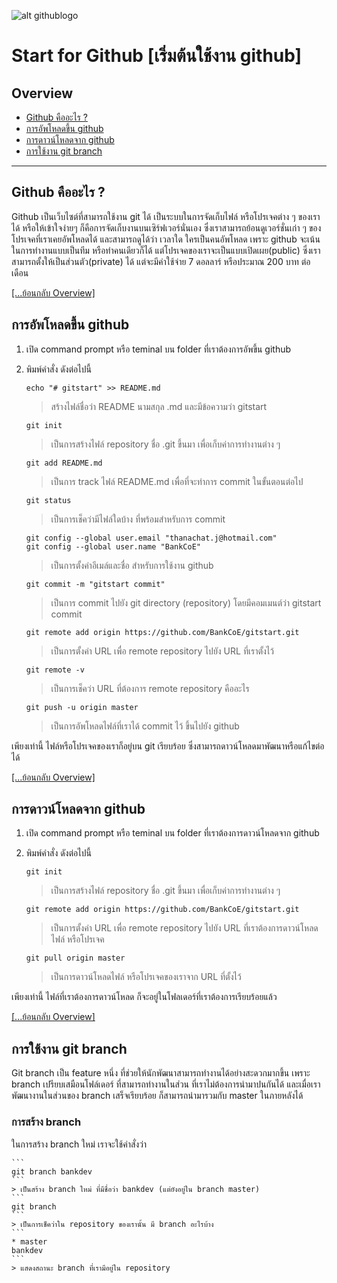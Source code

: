 ﻿![alt githublogo](https://3.bp.blogspot.com/-yc8DO17D1do/WmC6HX7KAhI/AAAAAAAABSw/D2iPGjKom9grVPOcsuVwFTAjsyRivs6oACLcBGAs/s1600/githublogo.png "Start for Github")
# Start for Github [เริ่มต้นใช้งาน github]
## Overview
+ [Github คืออะไร ?](#github-คืออะไร-)
+ [การอัพโหลดขึ้น github](#การอัพโหลดขึ้น-github)
+ [การดาวน์โหลดจาก github](#การดาวน์โหลดจาก-github)
+ [การใช้งาน git branch](#การใช้งาน-git-branch)
---
## Github คืออะไร ?
Github เป็นเว็บไซต์ที่สามารถใช้งาน git ได้ เป็นระบบในการจัดเก็บไฟล์ หรือโปรเจคต่าง ๆ ของเราได้ หรือให้เข้าใจง่ายๆ ก็คือการจัดเก็บงานบนเซิร์ฟเวอร์นั่นเอง 
ซึ่งเราสามารถย้อนดูเวอร์ชั่นเก่า ๆ ของโปรเจคที่เราเคยอัพโหลดได้ และสามารถดูได้ว่า เวลาใด ใครเป็นคนอัพโหลด เพราะ github จะเน้นในการทำงานแบบเป็นทีม 
หรือทำคนเดียวก็ได้ แต่โปรเจคของเราจะเป็นแบบเปิดเผย(public) ซึ่งเราสามารถตั้งให้เป็นส่วนตัว(private) ได้ แต่จะมีค่าใช้จ่าย 7 ดอลลาร์ หรือประมาณ 200 บาท ต่อเดือน

[[...ย้อนกลับ Overview]](#overview)
## การอัพโหลดขึ้น github
1. เปิด command prompt หรือ teminal บน folder ที่เราต้องการอัพขึ้น github
2. พิมพ์คำสั่ง ดังต่อไปนี้

	```
	echo "# gitstart" >> README.md
	```
	> สร้างไฟล์ชื่อว่า README นามสกุล .md และมีข้อความว่า gitstart
	```
	git init
	```
	> เป็นการสร้างไฟล์ repository ชื่อ .git ขึ้นมา เพื่อเก็บค่าการทำงานต่าง ๆ 
	```
	git add README.md
	```
	> เป็นการ track ไฟล์ README.md เพื่อที่จะทำการ commit ในขั้นตอนต่อไป
	```
	git status
	```
	> เป็นการเช็คว่ามีไฟล์ใดบ้าง ที่พร้อมสำหรับการ commit
	```
	git config --global user.email "thanachat.j@hotmail.com"
	git config --global user.name "BankCoE"
	```
	> เป็นการตั้งค่าอีเมล์และชื่อ สำหรับการใช้งาน github
	```
	git commit -m "gitstart commit"
	```
	> เป็นการ commit ไปยัง git directory (repository) โดยมีคอมเมนต์ว่า gitstart commit
	```
	git remote add origin https://github.com/BankCoE/gitstart.git
	```
	> เป็นการตั้งค่า URL เพื่อ remote repository ไปยัง URL ที่เราตั้งไว้
	```
	git remote -v
	```
	> เป็นการเช็คว่า URL ที่ต้องการ remote repository คืออะไร
	```
	git push -u origin master
	```
	> เป็นการอัพโหลดไฟล์ที่เราได้ commit ไว้ ขึ้นไปยัง github 

เพียงเท่านี้ ไฟล์หรือโปรเจคของเราก็อยู่บน git เรียบร้อย ซึ่งสามารถดาวน์โหลดมาพัฒนาหรือแก้ไขต่อได้

[[...ย้อนกลับ Overview]](#overview)
## การดาวน์โหลดจาก github
1. เปิด command prompt หรือ teminal บน folder ที่เราต้องการดาวน์โหลดจาก github
2. พิมพ์คำสั่ง ดังต่อไปนี้

	```
	git init
	```
	> เป็นการสร้างไฟล์ repository ชื่อ .git ขึ้นมา เพื่อเก็บค่าการทำงานต่าง ๆ 
	```
	git remote add origin https://github.com/BankCoE/gitstart.git
	```
	> เป็นการตั้งค่า URL เพื่อ remote repository ไปยัง URL ที่เราต้องการดาวน์โหลดไฟล์ หรือโปรเจค
	```
	git pull origin master
	```
	> เป็นการดาวน์โหลดไฟล์ หรือโปรเจคของเราจาก URL ที่ตั้งไว้

เพียงเท่านี้ ไฟล์ที่เราต้องการดาวน์โหลด ก็จะอยู่ในโฟลเดอร์ที่เราต้องการเรียบร้อยแล้ว

[[...ย้อนกลับ Overview]](#overview)
## การใช้งาน git  branch
Git branch เป็น feature หนึ่ง ที่ช่วยให้นักพัฒนาสามารถทำงานได้อย่างสะดวกมากขึ้น เพราะ branch เปรียบเสมือนโฟล์เดอร์ ที่สามารถทำงานในส่วน
ที่เราไม่ต้องการนำมาปนกันได้ และเมื่อเราพัฒนางานในส่วนของ branch เสร็จเรียบร้อย ก็สามารถนำมารวมกับ master ในภายหลังได้
### การสร้าง branch
ในการสร้าง branch ใหม่ เราจะใช้คำสั่งว่า

	```
	git branch bankdev
	```
	> เป็นสร้าง branch ใหม่ ที่มีชื่อว่า bankdev (แต่ยังอยู่ใน branch master)
	```
	git branch
	```
	> เป็นการเช็คว่าใน repository ของเรานั้น มี branch อะไรบ้าง
	```
	* master
	bankdev
	```
	> แสดงสถานะ branch ที่เรามีอยู่ใน repository



